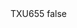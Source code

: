 <?xml version="1.0" encoding="UTF-8"?>
<CustomMetadata xmlns="http://soap.sforce.com/2006/04/metadata">
    <label>TXU655</label>
    <protected>false</protected>
</CustomMetadata>
